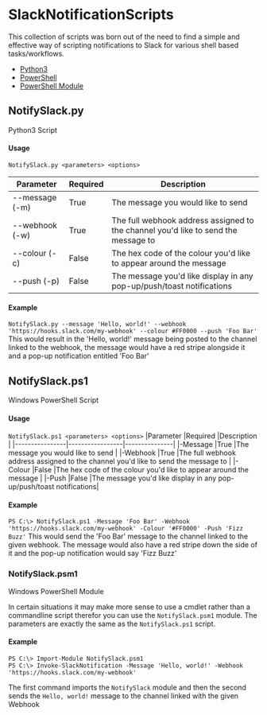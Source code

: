 # SlackNotificationScripts
This collection of scripts was born out of the need to find a simple and effective way of scripting notifications to Slack for various shell based tasks/workflows.

* [Python3](##NotifySlack.py)
* [PowerShell](##NotifySlack.ps1)  
* [PowerShell Module](###NotifySlack.psm1)  

## NotifySlack.py
Python3 Script

#### Usage
`NotifySlack.py <parameters> <options>`

|Parameter       |Required         |Description    |
|----------------|-----------------|---------------|
|--message (-m)  |True             |The message you would like to send |
|--webhook (-w)  |True             |The full webhook address assigned to the channel you'd like to send the message to |
|--colour (-c)   |False            |The hex code of the colour you'd like to appear around the message |
|--push (-p)     |False            |The message you'd like display in any pop-up/push/toast notifications|

#### Example
`NotifySlack.py --message 'Hello, world!' --webhook 'https://hooks.slack.com/my-webhook' --colour #FF0000 --push 'Foo Bar'`
This would result in the 'Hello, world!' message being posted to the channel linked to the webhook, the message would have a red stripe alongside it and a pop-up notification entitled 'Foo Bar'

## NotifySlack.ps1
Windows PowerShell Script

#### Usage
`NotifySlack.ps1 <parameters> <options>`
|Parameter       |Required         |Description    |
|----------------|-----------------|---------------|
|-Message        |True             |The message you would like to send |
|-Webhook        |True             |The full webhook address assigned to the channel you'd like to send the message to |
|-Colour         |False            |The hex code of the colour you'd like to appear around the message |
|-Push           |False            |The message you'd like display in any pop-up/push/toast notifications|

#### Example
`PS C:\> NotifySlack.ps1 -Message 'Foo Bar' -Webhook 'https://hooks.slack.com/my-webhook' -Colour '#FF0000' -Push 'Fizz Buzz'`
This would send the 'Foo Bar' message to the channel linked to the given webhook. 
The message would also have a red stripe down the side of it and the pop-up notification would say 'Fizz Buzz'

### NotifySlack.psm1
Windows PowerShell Module

In certain situations it may make more sense to use a cmdlet rather than a commandline script therefor you can use the `NotifySlack.psm1` module.
The parameters are exactly the same as the `NotifySlack.ps1` script.

#### Example
```
PS C:\> Import-Module NotifySlack.psm1
PS C:\> Invoke-SlackNotification -Message 'Hello, world!' -Webhook 'https://hooks.slack.com/my-webhook'
```
The first command imports the `NotifySlack` module and then the second sends the `Hello, world!` message to the channel linked with the given Webhook
